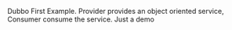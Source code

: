 Dubbo First Example.
Provider provides an object oriented service, Consumer consume the service. Just a demo
